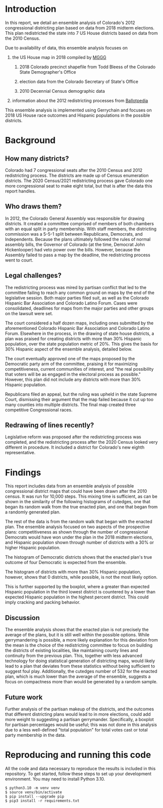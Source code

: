 # Introduction
In this report, we detail an ensemble analysis of Colorado's 2012 congressional districting plan
based on data from 2018 midterm elections. This plan redistricted the state into 7 US House
districts based on data from the 2010 Census.

Due to availability of data, this ensemble analysis focuses on

1. the US House map in 2018 compiled by [MGGG](https://github.com/mggg-states/CO-shapefiles)

    1. 2018 Colorado precinct shapefile from Todd Bleess of the Colorado State Demographer's Office
    
    1. election data from the Colorado Secretary of State's Office
    
    1. 2010 Decennial Census demographic data
    
1. information about the 2012 redistricting processes from
   [Ballotpedia](https://ballotpedia.org/Redistricting_in_Colorado_after_the_2010_census)

This ensemble analysis is implemented using Gerrychain and focuses on 2018 US House race outcomes
and Hispanic populations in the possible districts.

# Background
## How many districts?
Colorado had 7 congressional seats after the 2010 Census and 2012 redistricting process. The
districts are made up of Census enumeration districts. The 2020 Census/2021 redistricting process
gave Colorado one more congressional seat to make eight total, but that is after the data this
report handles.

## Who draws them?
In 2012, the Colorado General Assembly was responsible for drawing districts. It created a committee
comprised of members of both chambers with an equal split in party membership. With staff members,
the districting commission was a 5-5-1 split between Republicans, Democrats, and Independents.
Because the plans ultimately followed the rules of normal assembly bills, the Governor of Colorado
(at the time, Democrat John Hickenlooper) had veto power over the bills. However, because the
Assembly failed to pass a map by the deadline, the redistricting process went to court.

## Legal challenges?
The redistricting process was mired by partisan conflict that led to the committee failing to reach
any common ground on maps by the end of the legislative session. Both major parties filed suit, as
well as the Colorado Hispanic Bar Association and Colorado Latino Forum. Cases were consolidated,
deadlines for maps from the major parties and other groups on the lawsuit were set.

The court considered a half dozen maps, including ones submitted by the aforementioned Colorado
Hispanic Bar Association and Colorado Latino Forum. Elsewhere in the process, in the drawing of
state house districts, a plan was praised for creating districts with more than 30% Hispanic
population, over the state population metric of 20%. This gives the basis for 30% Hispanic aspect of
the ensemble analysis, detailed below.

The court eventually approved one of the maps proposed by the Democratic party arm of the committee,
praising it for maximizing competitiveness, current communities of interest, and "the real
possibility that voters will be as engaged in the electoral process as possible." However, this plan
did not include any districts with more than 30% Hispanic population.

Republicans filed an appeal, but the ruling was upheld in the state Supreme Court, dismissing their
argument that the map failed because it cut up too many counties into multiple districts. The final
map created three competitive Congressional races. 

## Redrawing of lines recently?
Legislative reform was proposed after the redistricting process was completed, and the redistricting
process after the 2020 Census looked very different in procedure. It included a district for
Colorado's new eighth representative.

# Findings
This report includes data from an ensemble analysis of possible congressional district maps that
could have been drawn after the 2010 census. It was run for 10,000 steps. This mixing time is
sufficient, as can be shown in the similarity of the following histograms of cutedges, one that
began its random walk from the true enacted plan, and one that began from a randomly generated plan.

The rest of the data is from the random walk that began with the enacted plan. The ensemble analysis
focused on two aspects of the prospective plans: competitiveness as shown through the number of
congressional Democrats would have won under the plan in the 2018 midterm elections, and Hispanic
population shown through number of districts with a 30% or higher Hispanic population.

The histogram of Democratic districts shows that the enacted plan's true outcome of four Democratic
is expected from the ensemble.

The histogram of districts with more than 30% Hispanic population, however, shows that 0 districts,
while possible, is not the most likely option.

This is further supported by the boxplot, where a greater than expected Hispanic population in the
third lowest district is countered by a lower than expected Hispanic population in the highest
percent district. This could imply cracking and packing behavior.

## Discussion
The ensemble analysis shows that the enacted plan is not precisely the average of the plans, but it
is still well within the possible options. While gerrymandering is possible, a more likely
explanation for this deviation from the mean is the choice of the redistricting committee to focus
on building the districts of existing localities, like maintaining county lines and continuity from
the previous plan. This, together with less advanced technology for doing statistical generation of
districting maps, would likely lead to a plan that deviates from these statistics without being
sufficient to suggest foul play. Additionally, the cutedges number of 532 for the enacted plan,
which is much lower than the average of the ensemble, suggests a focus on compactness more than
would be generated by a random sample.

## Future work
Further analysis of the partisan makeup of the districts, and the outcomes that different
districting plans would lead to in more elections, could add more weight to suggesting a partisan
gerrymander. Specifically, a boxplot for partisan percentages would be useful; this was not done in
this analysis due to a less well-defined "total population" for total votes cast or total party
membership in the data.

# Reproducing and running this code
All the code and data necessary to reproduce the results is included in this repository. To get
started, follow these steps to set up your development environment. You may need to install
Python 3.10.

```
$ python3.10 -m venv venv
$ source venv/bin/activate
$ pip install --upgrade pip
$ pip3 install -r requirements.txt
```
